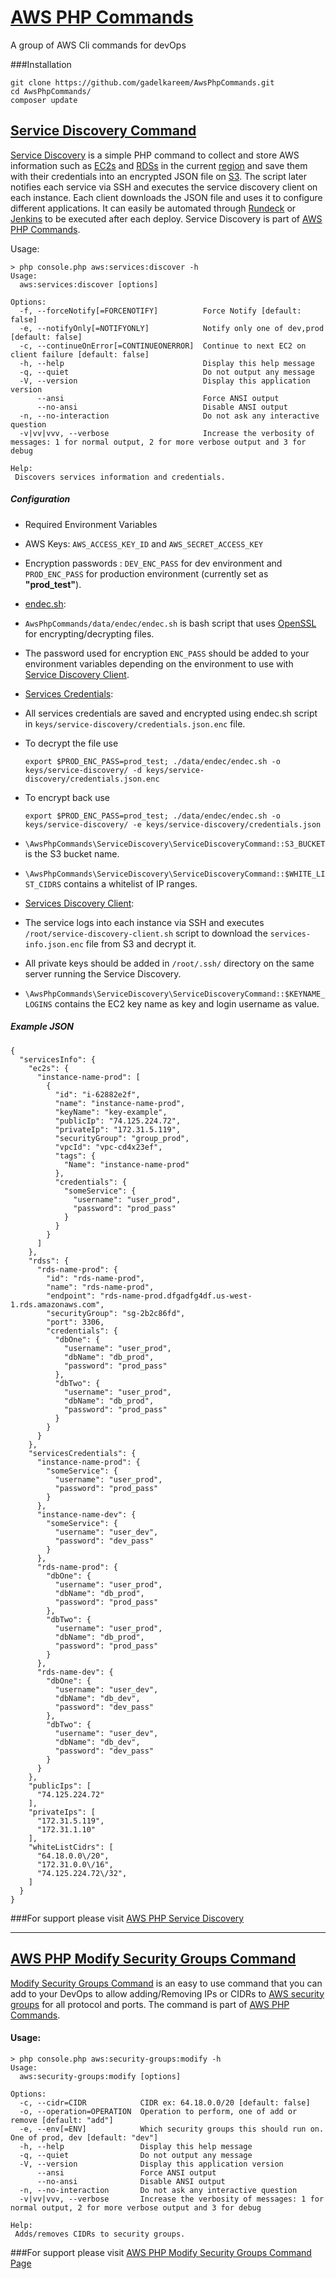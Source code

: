 # [AWS PHP Commands](https://github.com/gadelkareem/AwsPhpCommands)
A group of AWS Cli commands for devOps

###Installation
```
git clone https://github.com/gadelkareem/AwsPhpCommands.git
cd AwsPhpCommands/
composer update
```


## [Service Discovery Command](http://gadelkareem.com/2016/06/28/aws-php-service-discovery/)

[Service Discovery](https://github.com/gadelkareem/AwsPhpCommands/blob/master/src/AwsPhpCommands/ServiceDiscovery/ServiceDiscoveryCommand.php "Service Discovery") is a simple PHP command to collect and store AWS information such as [EC2s](https://aws.amazon.com/ec2/) and [RDSs](https://aws.amazon.com/rds/) in the current [region](http://docs.aws.amazon.com/AWSEC2/latest/UserGuide/using-regions-availability-zones.html) and save them with their credentials into an encrypted JSON file on [S3](https://aws.amazon.com/s3/). The script later notifies each service via SSH and executes the service discovery client on each instance. Each client downloads the JSON file and uses it to configure different applications. It can easily be automated through [Rundeck](http://rundeck.org/) or [Jenkins](https://jenkins.io/) to be executed after each deploy. Service Discovery is part of [AWS PHP Commands](https://github.com/gadelkareem/AwsPhpCommands). 

Usage:

```
> php console.php aws:services:discover -h
Usage:
  aws:services:discover [options]

Options:
  -f, --forceNotify[=FORCENOTIFY]          Force Notify [default: false]
  -e, --notifyOnly[=NOTIFYONLY]            Notify only one of dev,prod [default: false]
  -c, --continueOnError[=CONTINUEONERROR]  Continue to next EC2 on client failure [default: false]
  -h, --help                               Display this help message
  -q, --quiet                              Do not output any message
  -V, --version                            Display this application version
      --ansi                               Force ANSI output
      --no-ansi                            Disable ANSI output
  -n, --no-interaction                     Do not ask any interactive question
  -v|vv|vvv, --verbose                     Increase the verbosity of messages: 1 for normal output, 2 for more verbose output and 3 for debug

Help:
 Discovers services information and credentials.
```

##### Configuration

*   Required Environment Variables

  *   AWS Keys: `AWS_ACCESS_KEY_ID` and `AWS_SECRET_ACCESS_KEY`
  *   Encryption passwords : `DEV_ENC_PASS` for dev environment and `PROD_ENC_PASS` for production environment (currently set as **"prod_test"**).

*   [endec.sh](https://github.com/gadelkareem/AwsPhpCommands/blob/master/data/endec/endec.sh):

  *   `AwsPhpCommands/data/endec/endec.sh` is bash script that uses [OpenSSL](https://en.wikipedia.org/wiki/OpenSSL) for encrypting/decrypting files.
  *   The password used for encryption `ENC_PASS` should be added to your environment variables depending on the environment to use with [Service Discovery Client](https://github.com/gadelkareem/AwsPhpCommands/blob/master/data/client/service-discovery-client-example.sh).

*   [Services Credentials](https://github.com/gadelkareem/AwsPhpCommands/blob/master/keys/service-discovery/credentials.json.example):

  *   All services credentials are saved and encrypted using endec.sh script in `keys/service-discovery/credentials.json.enc` file.
  *   To decrypt the file use

      `export $PROD_ENC_PASS=prod_test; ./data/endec/endec.sh -o keys/service-discovery/ -d keys/service-discovery/credentials.json.enc`

  *   To encrypt back use

      `export $PROD_ENC_PASS=prod_test; ./data/endec/endec.sh -o keys/service-discovery/ -e keys/service-discovery/credentials.json`

*   `\AwsPhpCommands\ServiceDiscovery\ServiceDiscoveryCommand::S3_BUCKET` is the S3 bucket name.
*   `\AwsPhpCommands\ServiceDiscovery\ServiceDiscoveryCommand::$WHITE_LIST_CIDRS` contains a whitelist of IP ranges.
*   [Services Discovery Client](https://github.com/gadelkareem/AwsPhpCommands/blob/master/data/client/service-discovery-client-example.sh):

  *   The service logs into each instance via SSH and executes `/root/service-discovery-client.sh` script to download the `services-info.json.enc` file from S3 and decrypt it.
  *   All private keys should be added in `/root/.ssh/` directory on the same server running the Service Discovery.
  *   `\AwsPhpCommands\ServiceDiscovery\ServiceDiscoveryCommand::$KEYNAME_LOGINS` contains the EC2 key name as key and login username as value.

##### Example JSON

```
{
  "servicesInfo": {
    "ec2s": {
      "instance-name-prod": [
        {
          "id": "i-62882e2f",
          "name": "instance-name-prod",
          "keyName": "key-example",
          "publicIp": "74.125.224.72",
          "privateIp": "172.31.5.119",
          "securityGroup": "group_prod",
          "vpcId": "vpc-cd4x23ef",
          "tags": {
            "Name": "instance-name-prod"
          },
          "credentials": {
            "someService": {
              "username": "user_prod",
              "password": "prod_pass"
            }
          }
        }
      ]
    },
    "rdss": {
      "rds-name-prod": {
        "id": "rds-name-prod",
        "name": "rds-name-prod",
        "endpoint": "rds-name-prod.dfgadfg4df.us-west-1.rds.amazonaws.com",
        "securityGroup": "sg-2b2c86fd",
        "port": 3306,
        "credentials": {
          "dbOne": {
            "username": "user_prod",
            "dbName": "db_prod",
            "password": "prod_pass"
          },
          "dbTwo": {
            "username": "user_prod",
            "dbName": "db_prod",
            "password": "prod_pass"
          }
        }
      }
    },
    "servicesCredentials": {
      "instance-name-prod": {
        "someService": {
          "username": "user_prod",
          "password": "prod_pass"
        }
      },
      "instance-name-dev": {
        "someService": {
          "username": "user_dev",
          "password": "dev_pass"
        }
      },
      "rds-name-prod": {
        "dbOne": {
          "username": "user_prod",
          "dbName": "db_prod",
          "password": "prod_pass"
        },
        "dbTwo": {
          "username": "user_prod",
          "dbName": "db_prod",
          "password": "prod_pass"
        }
      },
      "rds-name-dev": {
        "dbOne": {
          "username": "user_dev",
          "dbName": "db_dev",
          "password": "dev_pass"
        },
        "dbTwo": {
          "username": "user_dev",
          "dbName": "db_dev",
          "password": "dev_pass"
        }
      }
    },
    "publicIps": [
      "74.125.224.72"
    ],
    "privateIps": [
      "172.31.5.119",
      "172.31.1.10"
    ],
    "whiteListCidrs": [
      "64.18.0.0\/20",
      "172.31.0.0\/16",
      "74.125.224.72\/32",
    ]
  }
}
```

###For support please visit [AWS PHP Service Discovery](http://gadelkareem.com/2016/06/28/aws-php-service-discovery/)
___





## [AWS PHP Modify Security Groups Command](http://gadelkareem.com/2016/06/26/aws-php-modify-security-groups-command/)

[Modify Security Groups Command](https://github.com/gadelkareem/AwsPhpCommands/blob/master/src/AwsPhpCommands/ModifySecurityGroups/ModifySecurityGroupsCommand.php "Modify Security Groups Command") is an easy to use command that you can add to your DevOps to allow adding/Removing IPs or CIDRs to [AWS security groups](http://docs.aws.amazon.com/AWSEC2/latest/UserGuide/using-network-security.html) for all protocol and ports. The command is part of [AWS PHP Commands](https://github.com/gadelkareem/AwsPhpCommands). 

#### Usage:

```
> php console.php aws:security-groups:modify -h
Usage:
  aws:security-groups:modify [options]

Options:
  -c, --cidr=CIDR            CIDR ex: 64.18.0.0/20 [default: false]
  -o, --operation=OPERATION  Operation to perform, one of add or remove [default: "add"]
  -e, --env[=ENV]            Which security groups this should run on. One of prod, dev [default: "dev"]
  -h, --help                 Display this help message
  -q, --quiet                Do not output any message
  -V, --version              Display this application version
      --ansi                 Force ANSI output
      --no-ansi              Disable ANSI output
  -n, --no-interaction       Do not ask any interactive question
  -v|vv|vvv, --verbose       Increase the verbosity of messages: 1 for normal output, 2 for more verbose output and 3 for debug

Help:
 Adds/removes CIDRs to security groups.
```

###For support please visit [AWS PHP Modify Security Groups Command Page](http://gadelkareem.com/2016/06/26/aws-php-modify-security-groups-command/)
